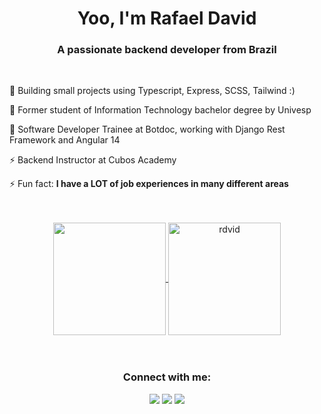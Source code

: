 <h1 align="center">Yoo, I'm Rafael David</h1>
<h3 align="center">A passionate backend developer from Brazil</h3><br>

 🔭 Building small projects using Typescript, Express, SCSS, Tailwind :)

 🌱 Former student of Information Technology bachelor degree by Univesp

 🌱 Software Developer Trainee at Botdoc, working with Django Rest Framework and Angular 14

 ⚡ Backend Instructor at Cubos Academy

 ⚡ Fun fact: **I have a LOT of job experiences in many different areas**
<br>
<br>
<br>
<div align="center">
 
<a href="https://github.com/rdvid">
  <img align="center" height="180em" decoding="async" loading="lazy" src="https://github-readme-stats-inky-three-35.vercel.app/api/top-langs/?username=rdvid&layout=compact&theme=tokyonight" />
</a>

<a href="https://github.com/rdvid">
 <img align="center" height="180em" decoding="async" loading="lazy" src="https://github-readme-stats-inky-three-35.vercel.app/api?username=rdvid&show_icons=false&theme=tokyonight&line_height=27&count_private=true" alt=rdvid github stats"/>
</a>
<br>
<br>
<br>
<h3 align="center">Connect with me:</h3>
 
<p align="center">
  <a href="https://rdvid.github.io/aboutme/" target="_blank" alt="Gmail">
      <img src="https://img.shields.io/badge/-Website-ca5cdd?style=flat-square&labelColor=ca5cdd&logo=pinboard&logoColor=white"/></a>
  </a>
  <a href="https://www.linkedin.com/in/rdvid/" target=_blank alt="Linkedin">
      <img src="https://img.shields.io/badge/-Linkedin-0e76a8?style=flat-square&logo=Linkedin&logoColor=white"/></a>
  </a>
  <a href="https://wa.me/5512996503913" target=_blank alt="WhatsApp">
      <img src="https://img.shields.io/badge/-WhatsApp-25d366?style=flat-square&labelColor=25d366&logo=whatsapp&logoColor=white"/></a>
  </a>
</p>  
 
</div>
 

